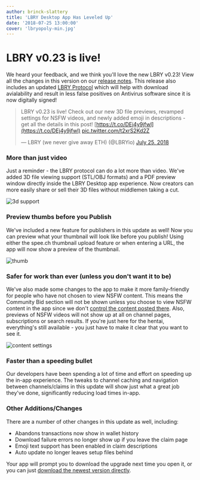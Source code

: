 ```yaml
---
author: brinck-slattery
title: 'LBRY Desktop App Has Leveled Up'
date: '2018-07-25 13:00:00'
cover: 'lbryopoly-min.jpg'
---
```


# LBRY v0.23 is live!

We heard your feedback, and we think you'll love the new LBRY v0.23! View all the changes in this version on our [release notes](https://github.com/lbryio/lbry-desktop/releases/tag/v0.23.0). This release also includes an updated [LBRY Protocol](https://github.com/lbryio/lbry/releases/tag/v0.20.4) which will help with download avialability and result in less false positives on Antivirus software since it is now digitally signed!

> LBRY v0.23 is live! Check out our new 3D file previews, revamped settings for NSFW videos, and newly added emoji in descriptions - get all the details in this post! [https://t.co/DEj4y9jfwl](https://t.co/DEj4y9jfwl) [pic.twitter.com/t2xrS2Kd2Z](https://t.co/t2xrS2Kd2Z)
>
> — LBRY (we never give away ETH) (@LBRYio) [July 25, 2018](https://twitter.com/LBRYio/status/1022188758970654722)


### More than just video

Just a reminder - the LBRY protocol can do a lot more than video. We've added 3D file viewing support (STL/OBJ formats) and a PDF preview window directly inside the LBRY Desktop app experience. Now creators can more easily share or sell their 3D files without middlemen taking a cut.

![3d support](https://spee.ch/0512125bc89b5a70c1e7abed595dfca297a824b3/3d-chess.jpeg)

### Preview thumbs before you Publish

We've included a new feature for publishers in this update as well! Now you can preview what your thumbnail will look like before you publish! Using either the spee.ch thumbnail upload feature or when entering a URL, the app will now show a preview of the thumbnail.

![thumb](https://spee.ch/64d74fe70b627fff863d54b6204ee9ff7fb91baf/thumb-preview.jpeg)

### Safer for work than ever (unless you don't want it to be)

We've also made some changes to the app to make it more family-friendly for people who have not chosen to view NSFW content. This means the Community Bid section will not be shown unless you choose to view NSFW content in the app since we don't [control the content posted there](https://lbry.io/faq/community-top-bid). Also, previews of NSFW videos will not show up at all on channel pages, subscriptions or search results. If you're just here for the hentai, everything's still available - you just have to make it clear that you want to see it.

![content settings](https://spee.ch/49727978e4ae0d60a8127056da46905f12b0ee7a/content-settings.jpeg)

### Faster than a speeding bullet

Our developers have been spending a lot of time and effort on speeding up the in-app experience. The tweaks to channel caching and navigation between channels/claims in this update will show just what a great job they've done, significantly reducing load times in-app.

### Other Additions/Changes

There are a number of other changes in this update as well, including:
- Abandons transactions now show in wallet history
- Download failure errors no longer show up if you leave the claim page
- Emoji text support has been enabled in claim descriptions
- Auto update no longer leaves setup files behind

Your app will prompt you to download the upgrade next time you open it, or you can just [download the newest version directly](https://lbry.io/get?auto=1).
